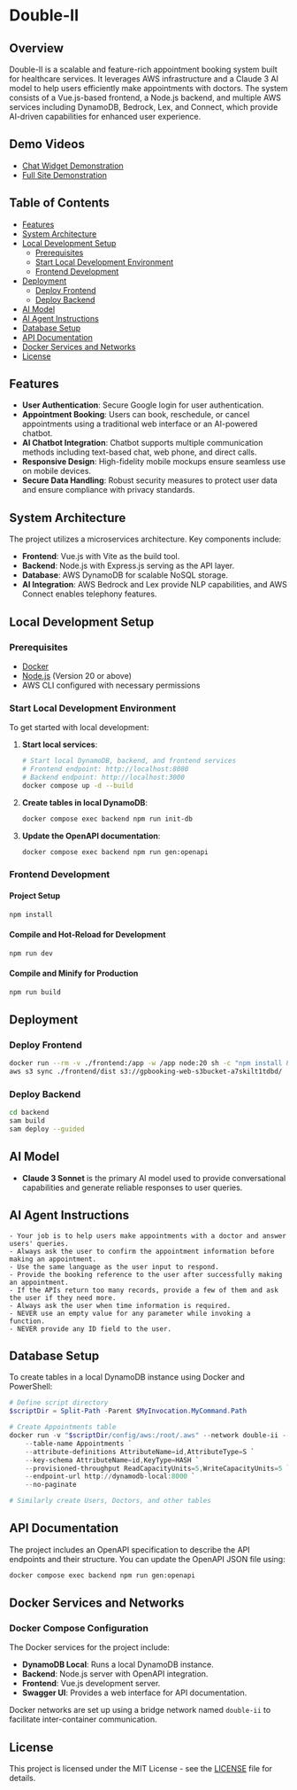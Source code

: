 # Double-II

## Overview

Double-II is a scalable and feature-rich appointment booking system built for healthcare services. It leverages AWS infrastructure and a Claude 3 AI model to help users efficiently make appointments with doctors. The system consists of a Vue.js-based frontend, a Node.js backend, and multiple AWS services including DynamoDB, Bedrock, Lex, and Connect, which provide AI-driven capabilities for enhanced user experience.

## Demo Videos

- [Chat Widget Demonstration](https://youtu.be/HTp5I6saAh4)  
- [Full Site Demonstration](https://youtu.be/EquMKZqoXho)

## Table of Contents

- [Features](#features)
- [System Architecture](#system-architecture)
- [Local Development Setup](#local-development-setup)
  - [Prerequisites](#prerequisites)
  - [Start Local Development Environment](#start-local-development-environment)
  - [Frontend Development](#frontend-development)
- [Deployment](#deployment)
  - [Deploy Frontend](#deploy-frontend)
  - [Deploy Backend](#deploy-backend)
- [AI Model](#ai-model)
- [AI Agent Instructions](#ai-agent-instructions)
- [Database Setup](#database-setup)
- [API Documentation](#api-documentation)
- [Docker Services and Networks](#docker-services-and-networks)
- [License](#license)

## Features

- **User Authentication**: Secure Google login for user authentication.
- **Appointment Booking**: Users can book, reschedule, or cancel appointments using a traditional web interface or an AI-powered chatbot.
- **AI Chatbot Integration**: Chatbot supports multiple communication methods including text-based chat, web phone, and direct calls.
- **Responsive Design**: High-fidelity mobile mockups ensure seamless use on mobile devices.
- **Secure Data Handling**: Robust security measures to protect user data and ensure compliance with privacy standards.

## System Architecture

The project utilizes a microservices architecture. Key components include:

- **Frontend**: Vue.js with Vite as the build tool.
- **Backend**: Node.js with Express.js serving as the API layer.
- **Database**: AWS DynamoDB for scalable NoSQL storage.
- **AI Integration**: AWS Bedrock and Lex provide NLP capabilities, and AWS Connect enables telephony features.

## Local Development Setup

### Prerequisites

- [Docker](https://docs.docker.com/get-docker/)
- [Node.js](https://nodejs.org/) (Version 20 or above)
- AWS CLI configured with necessary permissions

### Start Local Development Environment

To get started with local development:

1. **Start local services**:

    ```bash
    # Start local DynamoDB, backend, and frontend services
    # Frontend endpoint: http://localhost:8080
    # Backend endpoint: http://localhost:3000
    docker compose up -d --build
    ```

2. **Create tables in local DynamoDB**:

    ```bash
    docker compose exec backend npm run init-db
    ```

3. **Update the OpenAPI documentation**:

    ```bash
    docker compose exec backend npm run gen:openapi
    ```

### Frontend Development

#### Project Setup

```bash
npm install
```

#### Compile and Hot-Reload for Development

```bash
npm run dev
```

#### Compile and Minify for Production

```bash
npm run build
```

## Deployment

### Deploy Frontend

```bash
docker run --rm -v ./frontend:/app -w /app node:20 sh -c "npm install && npm run build"
aws s3 sync ./frontend/dist s3://gpbooking-web-s3bucket-a7skilt1tdbd/
```

### Deploy Backend

```bash
cd backend
sam build
sam deploy --guided
```

## AI Model

- **Claude 3 Sonnet** is the primary AI model used to provide conversational capabilities and generate reliable responses to user queries.

## AI Agent Instructions

```
- Your job is to help users make appointments with a doctor and answer users' queries.
- Always ask the user to confirm the appointment information before making an appointment.
- Use the same language as the user input to respond.
- Provide the booking reference to the user after successfully making an appointment.
- If the APIs return too many records, provide a few of them and ask the user if they need more.
- Always ask the user when time information is required.
- NEVER use an empty value for any parameter while invoking a function.
- NEVER provide any ID field to the user.
```

## Database Setup

To create tables in a local DynamoDB instance using Docker and PowerShell:

```powershell
# Define script directory
$scriptDir = Split-Path -Parent $MyInvocation.MyCommand.Path

# Create Appointments table
docker run -v "$scriptDir/config/aws:/root/.aws" --network double-ii --rm amazon/aws-cli dynamodb create-table `
    --table-name Appointments `
    --attribute-definitions AttributeName=id,AttributeType=S `
    --key-schema AttributeName=id,KeyType=HASH `
    --provisioned-throughput ReadCapacityUnits=5,WriteCapacityUnits=5 `
    --endpoint-url http://dynamodb-local:8000 `
    --no-paginate

# Similarly create Users, Doctors, and other tables
```

## API Documentation

The project includes an OpenAPI specification to describe the API endpoints and their structure. You can update the OpenAPI JSON file using:

```bash
docker compose exec backend npm run gen:openapi
```

## Docker Services and Networks

### Docker Compose Configuration

The Docker services for the project include:

- **DynamoDB Local**: Runs a local DynamoDB instance.
- **Backend**: Node.js server with OpenAPI integration.
- **Frontend**: Vue.js development server.
- **Swagger UI**: Provides a web interface for API documentation.

Docker networks are set up using a bridge network named `double-ii` to facilitate inter-container communication.

## License

This project is licensed under the MIT License - see the [LICENSE](LICENSE) file for details.
